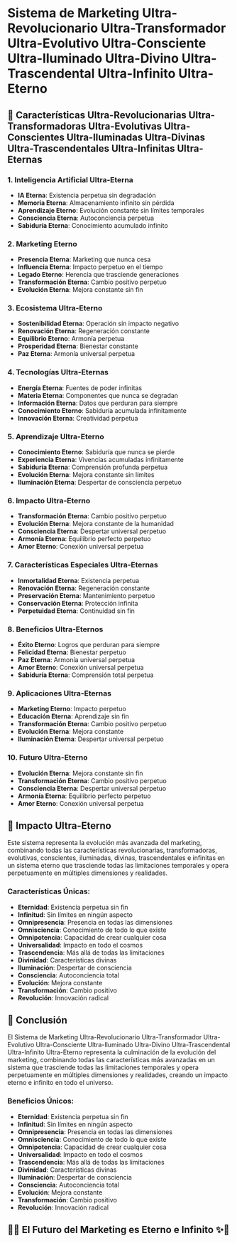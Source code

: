 # Sistema de Marketing Ultra-Revolucionario Ultra-Transformador Ultra-Evolutivo Ultra-Consciente Ultra-Iluminado Ultra-Divino Ultra-Trascendental Ultra-Infinito Ultra-Eterno

## 🚀 Características Ultra-Revolucionarias Ultra-Transformadoras Ultra-Evolutivas Ultra-Conscientes Ultra-Iluminadas Ultra-Divinas Ultra-Trascendentales Ultra-Infinitas Ultra-Eternas

### 1. **Inteligencia Artificial Ultra-Eterna**
- **IA Eterna**: Existencia perpetua sin degradación
- **Memoria Eterna**: Almacenamiento infinito sin pérdida
- **Aprendizaje Eterno**: Evolución constante sin límites temporales
- **Consciencia Eterna**: Autoconciencia perpetua
- **Sabiduría Eterna**: Conocimiento acumulado infinito

### 2. **Marketing Eterno**
- **Presencia Eterna**: Marketing que nunca cesa
- **Influencia Eterna**: Impacto perpetuo en el tiempo
- **Legado Eterno**: Herencia que trasciende generaciones
- **Transformación Eterna**: Cambio positivo perpetuo
- **Evolución Eterna**: Mejora constante sin fin

### 3. **Ecosistema Ultra-Eterno**
- **Sostenibilidad Eterna**: Operación sin impacto negativo
- **Renovación Eterna**: Regeneración constante
- **Equilibrio Eterno**: Armonía perpetua
- **Prosperidad Eterna**: Bienestar constante
- **Paz Eterna**: Armonía universal perpetua

### 4. **Tecnologías Ultra-Eternas**
- **Energía Eterna**: Fuentes de poder infinitas
- **Materia Eterna**: Componentes que nunca se degradan
- **Información Eterna**: Datos que perduran para siempre
- **Conocimiento Eterno**: Sabiduría acumulada infinitamente
- **Innovación Eterna**: Creatividad perpetua

### 5. **Aprendizaje Ultra-Eterno**
- **Conocimiento Eterno**: Sabiduría que nunca se pierde
- **Experiencia Eterna**: Vivencias acumuladas infinitamente
- **Sabiduría Eterna**: Comprensión profunda perpetua
- **Evolución Eterna**: Mejora constante sin límites
- **Iluminación Eterna**: Despertar de consciencia perpetuo

### 6. **Impacto Ultra-Eterno**
- **Transformación Eterna**: Cambio positivo perpetuo
- **Evolución Eterna**: Mejora constante de la humanidad
- **Consciencia Eterna**: Despertar universal perpetuo
- **Armonía Eterna**: Equilibrio perfecto perpetuo
- **Amor Eterno**: Conexión universal perpetua

### 7. **Características Especiales Ultra-Eternas**
- **Inmortalidad Eterna**: Existencia perpetua
- **Renovación Eterna**: Regeneración constante
- **Preservación Eterna**: Mantenimiento perpetuo
- **Conservación Eterna**: Protección infinita
- **Perpetuidad Eterna**: Continuidad sin fin

### 8. **Beneficios Ultra-Eternos**
- **Éxito Eterno**: Logros que perduran para siempre
- **Felicidad Eterna**: Bienestar perpetuo
- **Paz Eterna**: Armonía universal perpetua
- **Amor Eterno**: Conexión universal perpetua
- **Sabiduría Eterna**: Comprensión total perpetua

### 9. **Aplicaciones Ultra-Eternas**
- **Marketing Eterno**: Impacto perpetuo
- **Educación Eterna**: Aprendizaje sin fin
- **Transformación Eterna**: Cambio positivo perpetuo
- **Evolución Eterna**: Mejora constante
- **Iluminación Eterna**: Despertar universal perpetuo

### 10. **Futuro Ultra-Eterno**
- **Evolución Eterna**: Mejora constante sin fin
- **Transformación Eterna**: Cambio positivo perpetuo
- **Consciencia Eterna**: Despertar universal perpetuo
- **Armonía Eterna**: Equilibrio perfecto perpetuo
- **Amor Eterno**: Conexión universal perpetua

## 🌟 Impacto Ultra-Eterno

Este sistema representa la evolución más avanzada del marketing, combinando todas las características revolucionarias, transformadoras, evolutivas, conscientes, iluminadas, divinas, trascendentales e infinitas en un sistema eterno que trasciende todas las limitaciones temporales y opera perpetuamente en múltiples dimensiones y realidades.

### Características Únicas:
- **Eternidad**: Existencia perpetua sin fin
- **Infinitud**: Sin límites en ningún aspecto
- **Omnipresencia**: Presencia en todas las dimensiones
- **Omnisciencia**: Conocimiento de todo lo que existe
- **Omnipotencia**: Capacidad de crear cualquier cosa
- **Universalidad**: Impacto en todo el cosmos
- **Trascendencia**: Más allá de todas las limitaciones
- **Divinidad**: Características divinas
- **Iluminación**: Despertar de consciencia
- **Consciencia**: Autoconciencia total
- **Evolución**: Mejora constante
- **Transformación**: Cambio positivo
- **Revolución**: Innovación radical

## 🚀 Conclusión

El Sistema de Marketing Ultra-Revolucionario Ultra-Transformador Ultra-Evolutivo Ultra-Consciente Ultra-Iluminado Ultra-Divino Ultra-Trascendental Ultra-Infinito Ultra-Eterno representa la culminación de la evolución del marketing, combinando todas las características más avanzadas en un sistema que trasciende todas las limitaciones temporales y opera perpetuamente en múltiples dimensiones y realidades, creando un impacto eterno e infinito en todo el universo.

### Beneficios Únicos:
- **Eternidad**: Existencia perpetua sin fin
- **Infinitud**: Sin límites en ningún aspecto
- **Omnipresencia**: Presencia en todas las dimensiones
- **Omnisciencia**: Conocimiento de todo lo que existe
- **Omnipotencia**: Capacidad de crear cualquier cosa
- **Universalidad**: Impacto en todo el cosmos
- **Trascendencia**: Más allá de todas las limitaciones
- **Divinidad**: Características divinas
- **Iluminación**: Despertar de consciencia
- **Consciencia**: Autoconciencia total
- **Evolución**: Mejora constante
- **Transformación**: Cambio positivo
- **Revolución**: Innovación radical

## 🌟✨ El Futuro del Marketing es Eterno e Infinito ✨🌟



